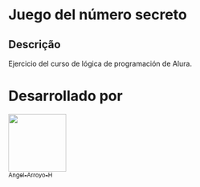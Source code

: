 <h1> Juego del número secreto

<h2> Descrição </h2>
<p> Ejercicio del curso de lógica de programación de Alura.

# Desarrollado por
[<img loading="lazy" src="https://avatars.githubusercontent.com/u/195226990?v=4" width=115><br><sub>Angel-Arroyo-H](https://github.com/Angel-Arroyo-H)
